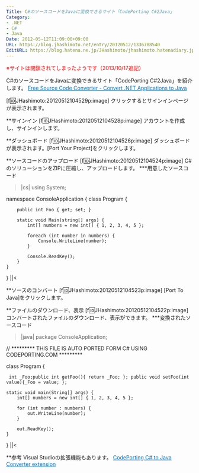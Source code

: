 ```yaml
---
Title: C#のソースコードをJavaに変換できるサイト「CodePorting C#2Java」
Category:
- .NET
- C#
- Java
Date: 2012-05-12T11:09:00+09:00
URL: https://blog.jhashimoto.net/entry/20120512/1336788540
EditURL: https://blog.hatena.ne.jp/JHashimoto/jhashimoto.hatenadiary.jp/atom/entry/12921228815717256302
---
```



<span class="deco" style="color:#FF0000;">※サイトは閉鎖されてしまったようです（2013/10/17追記）</span>

C#のソースコードをJavaに変換できるサイト「CodePorting C#2Java」を紹介します。
<a style="color:#0070C5;" href="http://codeporting.com/" target="_blank">Free Source Code Converter - Convert .NET Applications to Java</a><a href="http://b.hatena.ne.jp/entry/http://codeporting.com/" target="_blank"><img border="0" src="http://b.hatena.ne.jp/entry/image/http://codeporting.com/" alt="" /></a><br style="clear:both;" />

[f:id:JHashimoto:20120512104529p:image]
クリックするとサインインページが表示されます。

**サインイン
[f:id:JHashimoto:20120512104528p:image]
アカウントを作成し、サインインします。

**ダッシュボード
[f:id:JHashimoto:20120512104526p:image]
ダッシュボードが表示されます。[Port Your Project]をクリックします。

**ソースコードのアップロード
[f:id:JHashimoto:20120512104524p:image]
C#のソリューションをZIPに圧縮し、アップロードします。
***用意したソースコード
>|cs|
using System;

namespace ConsoleApplication {
    class Program {

        public int Foo { get; set; }

        static void Main(string[] args) {
            int[] numbers = new int[] { 1, 2, 3, 4, 5 };

            foreach (int number in numbers) {
                Console.WriteLine(number);
            }

            Console.ReadKey();
        }
    }
}
||<

**ソースのコンバート
[f:id:JHashimoto:20120512104523p:image]
[Port To Java]をクリックします。

**ファイルのダウンロード、表示
[f:id:JHashimoto:20120512104522p:image]
コンバートされたファイルのダウンロード、表示ができます。
***変換されたソースコード
>|java|
package ConsoleApplication;

// ********* THIS FILE IS AUTO PORTED FORM C# USING CODEPORTING.COM *********


 
class Program {

     int _Foo;public int getFoo(){ return _Foo; }; public void setFoo(int value){_Foo = value; };

    static void main(String[] args) {
        int[] numbers = new int[] { 1, 2, 3, 4, 5 };

        for (int number : numbers) {
            out.WriteLine(number);
        }

        out.ReadKey();
    }
}
||<

**参考
Visual Studioの拡張機能もあります。
<a style="color:#0070C5;" href="http://visualstudiogallery.msdn.microsoft.com/9789645d-9b31-4033-bcb1-53dc5ff58e05" target="_blank">CodePorting C# to Java Converter extension</a><a href="http://b.hatena.ne.jp/entry/http://visualstudiogallery.msdn.microsoft.com/9789645d-9b31-4033-bcb1-53dc5ff58e05" target="_blank"><img border="0" src="http://b.hatena.ne.jp/entry/image/http://visualstudiogallery.msdn.microsoft.com/9789645d-9b31-4033-bcb1-53dc5ff58e05" alt="" /></a><br style="clear:both;" /><br>
